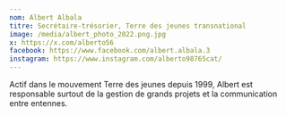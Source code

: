 ```yaml
---
nom: Albert Albala
titre: Secrétaire-trésorier, Terre des jeunes transnational
image: /media/albert_photo_2022.png.jpg
x: https://x.com/alberto56
facebook: https://www.facebook.com/albert.albala.3
instagram: https://www.instagram.com/alberto98765cat/
---
```

Actif dans le mouvement Terre des jeunes depuis 1999, Albert est responsable surtout de la gestion de grands projets et la communication entre entennes.